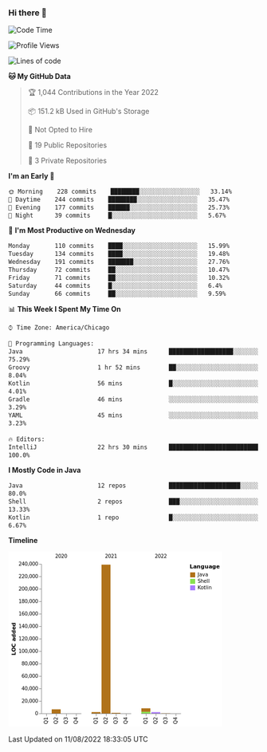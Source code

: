 ### Hi there 👋


<!--START_SECTION:waka-->
![Code Time](http://img.shields.io/badge/Code%20Time-2%2C458%20hrs%2021%20mins-blue)

![Profile Views](http://img.shields.io/badge/Profile%20Views-3-blue)

![Lines of code](https://img.shields.io/badge/From%20Hello%20World%20I%27ve%20Written-259%20Thousand%20lines%20of%20code-blue)

**🐱 My GitHub Data** 

> 🏆 1,044 Contributions in the Year 2022
 > 
> 📦 151.2 kB Used in GitHub's Storage 
 > 
> 🚫 Not Opted to Hire
 > 
> 📜 19 Public Repositories 
 > 
> 🔑 3 Private Repositories  
 > 
**I'm an Early 🐤** 

```text
🌞 Morning    228 commits    ████████░░░░░░░░░░░░░░░░░   33.14% 
🌆 Daytime    244 commits    ████████░░░░░░░░░░░░░░░░░   35.47% 
🌃 Evening    177 commits    ██████░░░░░░░░░░░░░░░░░░░   25.73% 
🌙 Night      39 commits     █░░░░░░░░░░░░░░░░░░░░░░░░   5.67%

```
📅 **I'm Most Productive on Wednesday** 

```text
Monday       110 commits    ████░░░░░░░░░░░░░░░░░░░░░   15.99% 
Tuesday      134 commits    ████░░░░░░░░░░░░░░░░░░░░░   19.48% 
Wednesday    191 commits    ███████░░░░░░░░░░░░░░░░░░   27.76% 
Thursday     72 commits     ██░░░░░░░░░░░░░░░░░░░░░░░   10.47% 
Friday       71 commits     ██░░░░░░░░░░░░░░░░░░░░░░░   10.32% 
Saturday     44 commits     █░░░░░░░░░░░░░░░░░░░░░░░░   6.4% 
Sunday       66 commits     ██░░░░░░░░░░░░░░░░░░░░░░░   9.59%

```


📊 **This Week I Spent My Time On** 

```text
⌚︎ Time Zone: America/Chicago

💬 Programming Languages: 
Java                     17 hrs 34 mins      ██████████████████░░░░░░░   75.29% 
Groovy                   1 hr 52 mins        ██░░░░░░░░░░░░░░░░░░░░░░░   8.04% 
Kotlin                   56 mins             █░░░░░░░░░░░░░░░░░░░░░░░░   4.01% 
Gradle                   46 mins             ░░░░░░░░░░░░░░░░░░░░░░░░░   3.29% 
YAML                     45 mins             ░░░░░░░░░░░░░░░░░░░░░░░░░   3.23%

🔥 Editors: 
IntelliJ                 22 hrs 30 mins      █████████████████████████   100.0%

```

**I Mostly Code in Java** 

```text
Java                     12 repos            ████████████████████░░░░░   80.0% 
Shell                    2 repos             ███░░░░░░░░░░░░░░░░░░░░░░   13.33% 
Kotlin                   1 repo              █░░░░░░░░░░░░░░░░░░░░░░░░   6.67%

```


**Timeline**

![Chart not found](https://raw.githubusercontent.com/powercasgamer/powercasgamer/master/charts/bar_graph.png) 


 Last Updated on 11/08/2022 18:33:05 UTC
<!--END_SECTION:waka-->
